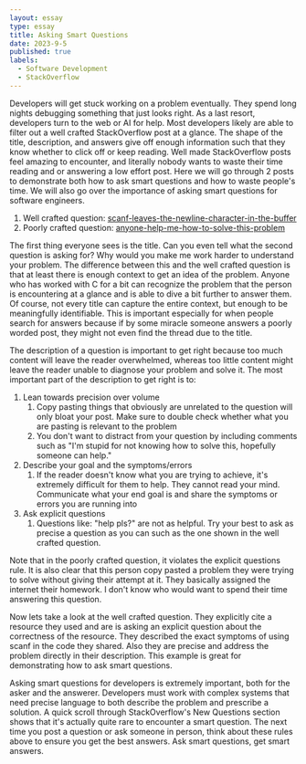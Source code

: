 ```yaml
---
layout: essay
type: essay
title: Asking Smart Questions
date: 2023-9-5
published: true
labels:
  - Software Development
  - StackOverflow
---
```


Developers will get stuck working on a problem eventually. They spend long nights debugging something that just looks right. As a last resort, developers turn to the web or AI for help. Most developers likely are able to filter out a well crafted StackOverflow post at a glance. The shape of the title, description, and answers give off enough information such that they know whether to click off or keep reading. Well made StackOverflow posts feel amazing to encounter, and literally nobody wants to waste their time reading and or answering a low effort post. Here we will go through 2 posts to demonstrate both how to ask smart questions and how to waste people's time. We will also go over the importance of asking smart questions for software engineers.

1. Well crafted question: <a href="https://stackoverflow.com/questions/5240789/scanf-leaves-the-newline-character-in-the-buffer">scanf-leaves-the-newline-character-in-the-buffer</a>
2. Poorly crafted question: <a href="https://stackoverflow.com/questions/77049525/anyone-help-me-how-to-solve-this-problem">anyone-help-me-how-to-solve-this-problem</a>

The first thing everyone sees is the title. Can you even tell what the second question is asking for? Why would you make me work harder to understand your problem. The difference between this and the well crafted question is that at least there is enough context to get an idea of the problem. Anyone who has worked with C for a bit can recognize the problem that the person is encountering at a glance and is able to dive a bit further to answer them. Of course, not every title can capture the entire context, but enough to be meaningfully identifiable. This is important especially for when people search for answers because if by some miracle someone answers a poorly worded post, they might not even find the thread due to the title. 

The description of a question is important to get right because too much content will leave the reader overwhelmed, whereas too little content might leave the reader unable to diagnose your problem and solve it. The most important part of the description to get right is to:
1. Lean towards precision over volume
	1. Copy pasting things that obviously are unrelated to the question will only bloat your post. Make sure to double check whether what you are pasting is relevant to the problem
	2. You don't want to distract from your question by including comments such as "I'm stupid for not knowing how to solve this, hopefully someone can help."
2. Describe your goal and the symptoms/errors
	1. If the reader doesn't know what you are trying to achieve, it's extremely difficult for them to help. They cannot read your mind. Communicate what your end goal is and share the symptoms or errors you are running into
3. Ask explicit questions
	1. Questions like: "help pls?" are not as helpful. Try your best to ask as precise a question as you can such as the one shown in the well crafted question.

Note that in the poorly crafted question, it violates the explicit questions rule. It is also clear that this person copy pasted a problem they were trying to solve without giving their attempt at it. They basically assigned the internet their homework. I don't know who would want to spend their time answering this question.

Now lets take a look at the well crafted question. They explicitly cite a resource they used and are is asking an explicit question about the correctness of the resource. They described the exact symptoms of using scanf in the code they shared. Also they are precise and address the problem directly in their description. This example is great for demonstrating how to ask smart questions.

Asking smart questions for developers is extremely important, both for the asker and the answerer. Developers must work with complex systems that need precise language to both describe the problem and prescribe a solution. A quick scroll through StackOverflow's New Questions section shows that it's actually quite rare to encounter a smart question. The next time you post a question or ask someone in person, think about these rules above to ensure you get the best answers. Ask smart questions, get smart answers.